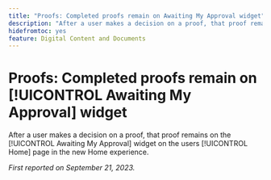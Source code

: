 ```yaml
---
title: "Proofs: Completed proofs remain on Awaiting My Approval widget"
description: "After a user makes a decision on a proof, that proof remains on the [!UICONTROL Awaiting My Approval] widget on the users [!UICONTROL Home] page in the new Home experience."
hidefromtoc: yes
feature: Digital Content and Documents
---
```


# Proofs: Completed proofs remain on [!UICONTROL Awaiting My Approval] widget

After a user makes a decision on a proof, that proof remains on the [!UICONTROL Awaiting My Approval] widget on the users [!UICONTROL Home] page in the new Home experience.

_First reported on September 21, 2023._

